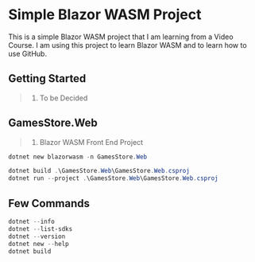 # Simple Blazor WASM Project

This is a simple Blazor WASM project that I am learning from a Video Course. I am using this project to learn Blazor WASM and to learn how to use GitHub.

## Getting Started

> 1. To be Decided

## GamesStore.Web

> 1. Blazor WASM Front End Project

```powershell
dotnet new blazorwasm -n GamesStore.Web

dotnet build .\GamesStore.Web\GamesStore.Web.csproj
dotnet run --project .\GamesStore.Web\GamesStore.Web.csproj
```

## Few Commands

```powershell
dotnet --info
dotnet --list-sdks
dotnet --version
dotnet new --help
dotnet build
```
